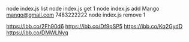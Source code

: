 <!-- Run commands in the terminal -->

node index.js list
node index.js get 1
node index.js add Mango mango@gmail.com 7483222222
node index.js remove 1

<!-- screenshots of command execution -->

https://ibb.co/2Fh90d6
https://ibb.co/Df9pSP5
https://ibb.co/Kq2GydD
https://ibb.co/DMWLNyq
